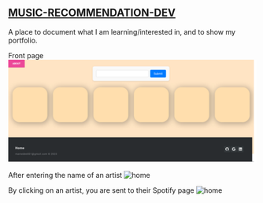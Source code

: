 ## [MUSIC-RECOMMENDATION-DEV](https://blog-complete.azurewebsites.net/)
A place to document what I am learning/interested in, and to show my portfolio.


Front page
![home](images/1_frontpage.png)

After entering the name of an artist
![home](images/2_frontpage.png)

By clicking on an artist, you are sent to their Spotify page
![home](images/3_frontpage.png)
